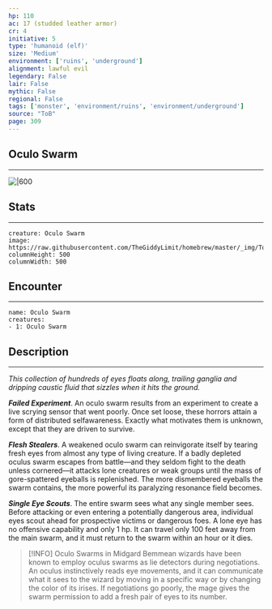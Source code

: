 ```yaml
---
hp: 110
ac: 17 (studded leather armor)
cr: 4
initiative: 5
type: 'humanoid (elf)'    
size: 'Medium'
environment: ['ruins', 'underground']
alignment: lawful evil
legendary: False
lair: False
mythic: False
regional: False
tags: ['monster', 'environment/ruins', 'environment/underground']
source: "ToB"
page: 309
---
```


## Oculo Swarm
---

![|600](https://raw.githubusercontent.com/TheGiddyLimit/homebrew/master/_img/ToB/Oculo%20Swarm.webp)

## Stats
---

```statblock
creature: Oculo Swarm
image: https://raw.githubusercontent.com/TheGiddyLimit/homebrew/master/_img/ToB/token/Oculo%20Swarm.png
columnHeight: 500
columnWidth: 500
```

## Encounter
---

```encounter-table
name: Oculo Swarm
creatures:
- 1: Oculo Swarm
```

## Description
---
_This collection of hundreds of eyes floats along, trailing ganglia and dripping caustic fluid that sizzles when it hits the ground._

**_Failed Experiment_**. An oculo swarm results from an experiment to create a live scrying sensor that went poorly. Once set loose, these horrors attain a form of distributed selfawareness. Exactly what motivates them is unknown, except that they are driven to survive.

**_Flesh Stealers_**. A weakened oculo swarm can reinvigorate itself by tearing fresh eyes from almost any type of living creature. If a badly depleted oculus swarm escapes from battle—and they seldom fight to the death unless cornered—it attacks lone creatures or weak groups until the mass of gore-spattered eyeballs is replenished. The more dismembered eyeballs the swarm contains, the more powerful its paralyzing resonance field becomes.

**_Single Eye Scouts_**. The entire swarm sees what any single member sees. Before attacking or even entering a potentially dangerous area, individual eyes scout ahead for prospective victims or dangerous foes. A lone eye has no offensive capability and only 1 hp. It can travel only 100 feet away from the main swarm, and it must return to the swarm within an hour or it dies.

> [!INFO] Oculo Swarms in Midgard
>Bemmean wizards have been known to employ oculus swarms as lie detectors during negotiations. An oculus instinctively reads eye movements, and it can communicate what it sees to the wizard by moving in a specific way or by changing the color of its irises. If negotiations go poorly, the mage gives the swarm permission to add a fresh pair of eyes to its number.






